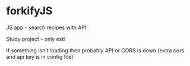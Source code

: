 # forkifyJS
JS app - search recipes with API

Study project - only es6

If something isn't loading then probably API or CORS is down (extra cors and api key is in config file)
